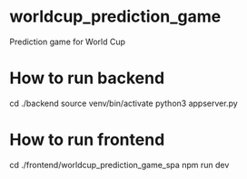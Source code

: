 # worldcup_prediction_game
Prediction game for World Cup

# How to run backend
cd ./backend
source venv/bin/activate
python3 appserver.py

# How to run frontend
cd ./frontend/worldcup_prediction_game_spa
npm run dev
